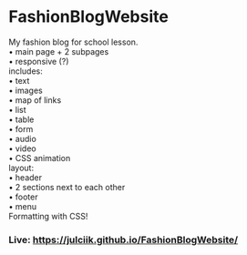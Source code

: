 # FashionBlogWebsite

My fashion blog for school lesson.<br>
• main page + 2 subpages<br>
• responsive (?)<br>
includes:<br>
• text<br>
• images<br>
• map of links<br>
• list<br>
• table<br>
• form<br>
• audio<br>
• video<br>
• CSS animation<br>
layout:<br>
• header<br>
• 2 sections next to each other<br>
• footer<br>
• menu<br>
Formatting with CSS!

### Live: https://julciik.github.io/FashionBlogWebsite/

